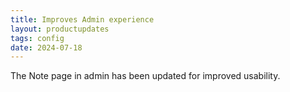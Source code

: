 ```yaml
---
title: Improves Admin experience
layout: productupdates
tags: config
date: 2024-07-18
---
```


The Note page in admin has been updated for improved usability.